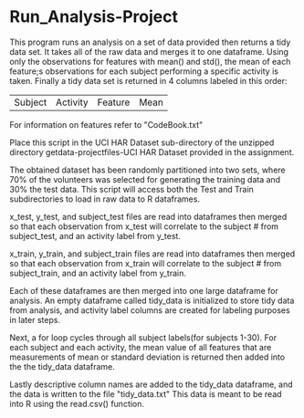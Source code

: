 # Run_Analysis-Project
This program runs an analysis on a set of data provided then returns a tidy data set. It takes all of the raw data and merges it to one dataframe. Using only the observations for features with mean() and std(), the mean of each feature;s observations for each subject performing a specific activity is taken. Finally a tidy data set is returned in 4 columns labeled in this order:
<br>
<table><tr><td>Subject</td><td>Activity</td><td>Feature</td><td>Mean</td></tr></table>

For information on features refer to "CodeBook.txt"

Place this script in the UCI HAR Dataset sub-directory of the unzipped directory getdata-projectfiles-UCI HAR Dataset provided in the assignment.

The obtained dataset has been randomly partitioned into two sets, where 70% of the volunteers was selected for generating the training data and 30% the test data.  This script will access both the Test and Train subdirectories to load in raw data to R dataframes.

x_test, y_test, and subject_test files are read into dataframes then merged so that each observation from x_test will correlate to the subject # from subject_test, and an activity label from y_test.

x_train, y_train, and subject_train files are read into dataframes then merged so that each observation from x_train will correlate to the subject # from subject_train, and an activity label from y_train.

Each of these dataframes are then merged into one large dataframe for analysis.
An empty dataframe called tidy_data is initialized to store tidy data from analysis, and activity label columns are created for labeling purposes in later steps.

Next, a for loop cycles through all subject labels(for subjects 1-30). For each subject and each activity, the mean value of all features that are measurements of mean or standard deviation is returned then added into the the tidy_data dataframe.

Lastly descriptive column names are added to the tidy_data dataframe, and the data is written to the file "tidy_data.txt"
This data is meant to be read into R using the read.csv() function.
